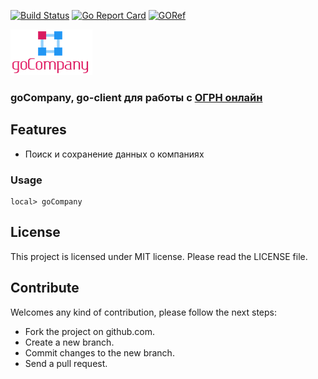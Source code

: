 [![Build Status](https://travis-ci.org/dreddsa5dies/goCompany.svg?branch=master)](https://travis-ci.org/dreddsa5dies/goCompany) [![Go Report Card](https://goreportcard.com/badge/github.com/dreddsa5dies/goCompany)](https://goreportcard.com/report/github.com/dreddsa5dies/goCompany) [![GORef](https://godoc.org/github.com/dreddsa5dies/goCompany?status.svg)](https://godoc.org/github.com/dreddsa5dies/goCompany)  

![IMAGE](img/goCompany.png)

### goCompany, go-client для работы с [ОГРН онлайн](https://ru.rus.company/)

## Features
* Поиск и сохранение данных о компаниях

### Usage

```
local> goCompany

```

## License
This project is licensed under MIT license. Please read the LICENSE file.


## Contribute
Welcomes any kind of contribution, please follow the next steps:

- Fork the project on github.com.
- Create a new branch.
- Commit changes to the new branch.
- Send a pull request.
